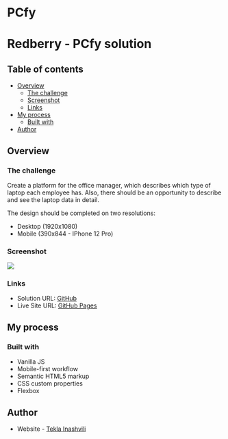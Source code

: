 # PCfy
# Redberry - PCfy solution

## Table of contents

- [Overview](#overview)
  - [The challenge](#the-challenge)
  - [Screenshot](#screenshot)
  - [Links](#links)
- [My process](#my-process)
  - [Built with](#built-with)
- [Author](#author)



## Overview

### The challenge

Create a platform for the office manager, which describes which type of laptop each employee has. 
Also, there should be an opportunity to describe and see the laptop data in detail.

The design should be completed on two resolutions:
- Desktop (1920x1080)
- Mobile (390x844 - IPhone 12 Pro)

### Screenshot

![](./screenshot.png)

### Links

- Solution URL: [GitHub](https://github.com/tekla900/PCfy)
- Live Site URL: [GitHub Pages](https://tekla900.github.io/PCfy/)

## My process

### Built with

- Vanilla JS
- Mobile-first workflow
- Semantic HTML5 markup
- CSS custom properties
- Flexbox

## Author

- Website - [Tekla Inashvili](https://github.com/tekla900)
